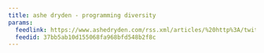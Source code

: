 ```yaml
---
title: ashe dryden - programming diversity
params:
  feedlink: https://www.ashedryden.com/rss.xml/articles/%20http%3A/twitter.com/%20http%3A/twitter.com
  feedid: 37bb5ab10d155068fa968bfd548b2f8c
---
```


